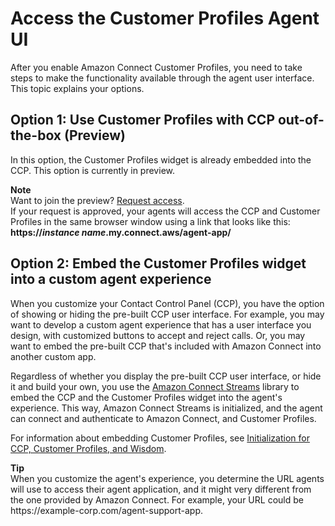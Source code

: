 # Access the Customer Profiles Agent UI<a name="customer-profile-access"></a>

After you enable Amazon Connect Customer Profiles, you need to take steps to make the functionality available through the agent user interface\. This topic explains your options\.

## Option 1: Use Customer Profiles with CCP out\-of\-the\-box \(Preview\)<a name="customer-profile-access-out-of-the-box"></a>

In this option, the Customer Profiles widget is already embedded into the CCP\. This option is currently in preview\.

**Note**  
Want to join the preview? [Request access](https://pages.awscloud.com/profiles-agent-app-preview.html)\.  
If your request is approved, your agents will access the CCP and Customer Profiles in the same browser window using a link that looks like this:  
**https://*instance name*\.my\.connect\.aws/agent\-app/**

## Option 2: Embed the Customer Profiles widget into a custom agent experience<a name="customer-profile-access-embed"></a>

When you customize your Contact Control Panel \(CCP\), you have the option of showing or hiding the pre\-built CCP user interface\. For example, you may want to develop a custom agent experience that has a user interface you design, with customized buttons to accept and reject calls\. Or, you may want to embed the pre\-built CCP that's included with Amazon Connect into another custom app\.

Regardless of whether you display the pre\-built CCP user interface, or hide it and build your own, you use the [Amazon Connect Streams](https://github.com/aws/amazon-connect-streams) library to embed the CCP and the Customer Profiles widget into the agent's experience\. This way, Amazon Connect Streams is initialized, and the agent can connect and authenticate to Amazon Connect, and Customer Profiles\. 

For information about embedding Customer Profiles, see [Initialization for CCP, Customer Profiles, and Wisdom](https://github.com/amazon-connect/amazon-connect-streams/blob/master/Documentation.md#initialization-for-ccp-customer-profiles-and-wisdom)\.

**Tip**  
When you customize the agent's experience, you determine the URL agents will use to access their agent application, and it might very different from the one provided by Amazon Connect\. For example, your URL could be https://example\-corp\.com/agent\-support\-app\. 